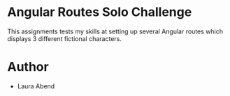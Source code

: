 # Angular Routes Solo Challenge
This assignments tests my skills at setting up several Angular routes which displays 3 different fictional characters.

# Author
- Laura Abend
